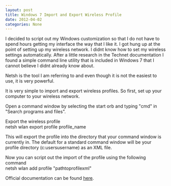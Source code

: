 ```yaml
---
layout: post
title: Windows 7 Import and Export Wireless Profile
date: 2012-04-02
categories: None
---
```


I decided to script out my Windows customization so that I do not have to spend hours getting my interface the way that I like it.  I got hung up at the point of setting up my wireless network.  I didnt know how to set my wireless settings automatically.  After a little research in the Technet documentation I found a simple command line utility that is included in Windows 7 that I cannot believe I didnt already know about.  

Netsh is the tool I am referring to and even though it is not the easiest to use, it is very powerful.  

It is very simple to import and export wireless profiles.  So first, set up your computer to your wireless network.  

Open a command window by selecting the start orb and typing "cmd" in "Search programs and files".  

Export the wireless profile  
netsh wlan export profile profile_name  


This will export the profile into the directory that your command window is currently in.  The default for a standard command window will be your profile directory (c:usersusername) as an XML file.  

Now you can script out the import of the profile using the following command  
netsh wlan add profile "pathtoprofilexml"  


Official documentation can be found <a href="http://technet.microsoft.com/en-us/library/cc754516(v=ws.10).aspx" target="_blank">here</a>.
